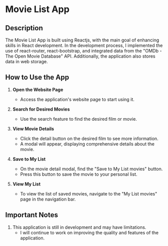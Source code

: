 # Movie List App

## Description

The Movie List App is built using Reactjs, with the main goal of enhancing skills in React development. In the development process, I implemented the use of react-router, react-bootstrap, and integrated data from the "OMDb - The Open Movie Database" API. Additionally, the application also stores data in web storage.

## How to Use the App

1. **Open the Website Page**
   - Access the application's website page to start using it.

2. **Search for Desired Movies**
   - Use the search feature to find the desired film or movie.

3. **View Movie Details**
   - Click the detail button on the desired film to see more information.
   - A modal will appear, displaying comprehensive details about the movie.

4. **Save to My List**
   - On the movie detail modal, find the "Save to My List movies" button.
   - Press this button to save the movie to your personal list.

5. **View My List**
   - To view the list of saved movies, navigate to the "My List movies" page in the navigation bar.

## Important Notes

1. This application is still in development and may have limitations.
   - I will continue to work on improving the quality and features of the application.

